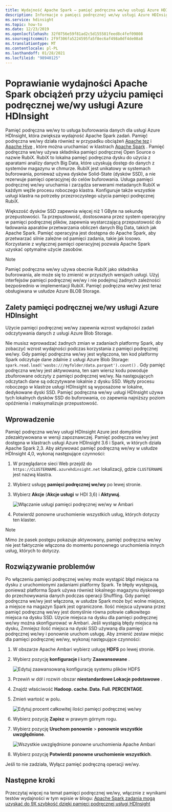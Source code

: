 ```yaml
---
title: Wydajność Apache Spark — pamięć podręczna we/wy usługi Azure HDInsight (wersja zapoznawcza)
description: Informacje o pamięci podręcznej we/wy usługi Azure HDInsight i sposobach ich użycia w celu poprawy wydajności Apache Spark.
ms.service: hdinsight
ms.topic: how-to
ms.date: 12/23/2019
ms.openlocfilehash: 32f0756e59f81ad2c5d155581feed8c4fef09808
ms.sourcegitcommit: 2f9f306fa5224595fa5f8ec6af498a0df4de08a8
ms.translationtype: MT
ms.contentlocale: pl-PL
ms.lasthandoff: 01/28/2021
ms.locfileid: "98940125"
---
```

# <a name="improve-performance-of-apache-spark-workloads-using-azure-hdinsight-io-cache"></a>Poprawianie wydajności Apache Spark obciążeń przy użyciu pamięci podręcznej we/wy usługi Azure HDInsight

Pamięć podręczna we/wy to usługa buforowania danych dla usługi Azure HDInsight, która zwiększa wydajność Apache Spark zadań. Pamięć podręczna we/wy działa również w przypadku obciążeń [Apache tez](https://tez.apache.org/) i [Apache Hive](https://hive.apache.org/) , które można uruchamiać w klastrach [Apache Spark](https://spark.apache.org/) . Pamięć podręczna we/wy używa składnika pamięci podręcznej Open Source o nazwie RubiX. RubiX to lokalna pamięć podręczna dysku do użycia z aparatami analizy danych Big Data, które uzyskują dostęp do danych z systemów magazynu w chmurze. RubiX jest unikatowy w systemach buforowania, ponieważ używa dysków Solid-State (dysków SSD), a nie rezerwuje pamięci operacyjnej do celów buforowania. Usługa pamięci podręcznej we/wy uruchamia i zarządza serwerami metadanych RubiX w każdym węźle procesu roboczego klastra. Konfiguruje także wszystkie usługi klastra na potrzeby przezroczystego użycia pamięci podręcznej RubiX.

Większość dysków SSD zapewnia więcej niż 1 GByte na sekundę przepustowości. Ta przepustowość, dostosowana przez system operacyjny w pamięci podręcznej plików, zapewnia wystarczającą przepustowość do ładowania aparatów przetwarzania obliczeń danych Big Data, takich jak Apache Spark. Pamięć operacyjna jest dostępna do Apache Spark, aby przetwarzać silnie zależne od pamięci zadania, takie jak losowo. Korzystanie z wyłącznej pamięci operacyjnej pozwala Apache Spark uzyskać optymalne użycie zasobów.  

> [!Note]  
> Pamięć podręczna we/wy używa obecnie RubiX jako składnika buforowania, ale może się to zmienić w przyszłych wersjach usługi. Użyj interfejsów pamięci podręcznej we/wy i nie podejmuj żadnych zależności bezpośrednio w implementacji RubiX.
>Pamięć podręczna we/wy jest teraz obsługiwana w usłudze Azure BLOB Storage.

## <a name="benefits-of-azure-hdinsight-io-cache"></a>Zalety pamięci podręcznej we/wy usługi Azure HDInsight

Użycie pamięci podręcznej we/wy zapewnia wzrost wydajności zadań odczytywania danych z usługi Azure Blob Storage.

Nie musisz wprowadzać żadnych zmian w zadaniach platformy Spark, aby zobaczyć wzrost wydajności podczas korzystania z pamięci podręcznej we/wy. Gdy pamięć podręczna we/wy jest wyłączona, ten kod platformy Spark odczytuje dane zdalnie z usługi Azure Blob Storage: `spark.read.load('wasbs:///myfolder/data.parquet').count()` . Gdy pamięć podręczna we/wy jest aktywowana, ten sam wiersz kodu powoduje zbuforowane odczyty z pamięci podręcznej we/wy. Na następujących odczytach dane są odczytywane lokalnie z dysku SSD. Węzły procesu roboczego w klastrze usługi HDInsight są wyposażone w lokalne, dedykowane dyski SSD. Pamięć podręczna we/wy usługi HDInsight używa tych lokalnych dysków SSD do buforowania, co zapewnia najniższy poziom opóźnienia i maksymalizuje przepustowość.

## <a name="getting-started"></a>Wprowadzenie

Pamięć podręczna we/wy usługi HDInsight Azure jest domyślnie zdezaktywowana w wersji zapoznawczej. Pamięć podręczna we/wy jest dostępna w klastrach usługi Azure HDInsight 3.6 i Spark, w których działa Apache Spark 2,3.  Aby aktywować pamięć podręczną we/wy w usłudze HDInsight 4,0, wykonaj następujące czynności:

1. W przeglądarce sieci Web przejdź do `https://CLUSTERNAME.azurehdinsight.net` lokalizacji, gdzie `CLUSTERNAME` jest nazwą klastra.

1. Wybierz usługę **pamięci podręcznej we/wy** po lewej stronie.

1. Wybierz **Akcje** (**Akcje usługi** w HDI 3,6) i **Aktywuj**.

    ![Włączanie usługi pamięci podręcznej we/wy w Ambari](./media/apache-spark-improve-performance-iocache/ambariui-enable-iocache.png "Włączanie usługi pamięci podręcznej we/wy w Ambari")

1. Potwierdź ponowne uruchomienie wszystkich usług, których dotyczy ten klaster.

> [!NOTE]  
> Mimo że pasek postępu pokazuje aktywowany, pamięć podręczna we/wy nie jest faktycznie włączona do momentu ponownego uruchomienia innych usług, których to dotyczy.

## <a name="troubleshooting"></a>Rozwiązywanie problemów
  
Po włączeniu pamięci podręcznej we/wy może wystąpić błąd miejsca na dysku z uruchomionymi zadaniami platformy Spark. Te błędy występują, ponieważ platforma Spark używa również lokalnego magazynu dyskowego do przechowywania danych podczas operacji Shuffling. Gdy pamięć podręczna we/wy jest włączona, w usłudze Spark może być wolne miejsce, a miejsce na magazyn Spark jest ograniczone. Ilość miejsca używana przez pamięć podręczną we/wy jest domyślnie równa połowie całkowitego miejsca na dysku SSD. Użycie miejsca na dysku dla pamięci podręcznej we/wy można skonfigurować w Ambari. Jeśli wystąpią błędy miejsca na dysku, Zmniejsz ilość miejsca na dyski SSD używaną dla pamięci podręcznej we/wy i ponownie uruchom usługę. Aby zmienić zestaw miejsc dla pamięci podręcznej we/wy, wykonaj następujące czynności:

1. W obszarze Apache Ambari wybierz usługę **HDFS** po lewej stronie.

1. Wybierz pozycję **konfiguracje i** karty **Zaawansowane** .

    ![Edytuj zaawansowaną konfigurację systemu plików HDFS](./media/apache-spark-improve-performance-iocache/ambariui-hdfs-service-configs-advanced.png "Edytuj zaawansowaną konfigurację systemu plików HDFS")

1. Przewiń w dół i rozwiń obszar **niestandardowe Lokacje podstawowe** .

1. Znajdź właściwość **Hadoop. cache. Data. Full. PERCENTAGE**.

1. Zmień wartość w polu.

    ![Edytuj procent całkowitej ilości pamięci podręcznej we/wy](./media/apache-spark-improve-performance-iocache/ambariui-cache-data-fullness-percentage-property.png "Edytuj procent całkowitej ilości pamięci podręcznej we/wy")

1. Wybierz pozycję **Zapisz** w prawym górnym rogu.

1. Wybierz pozycję **Uruchom ponownie**  >  **ponownie wszystkie uwzględnione**.

    ![Wszystkie uwzględnione ponowne uruchomienia Apache Ambari](./media/apache-spark-improve-performance-iocache/ambariui-restart-all-affected.png "Uruchom ponownie wszystkie uwzględnione")

1. Wybierz pozycję **Potwierdź ponowne uruchomienie wszystkich**.

Jeśli to nie zadziała, Wyłącz pamięć podręczną operacji we/wy.

## <a name="next-steps"></a>Następne kroki

Przeczytaj więcej na temat pamięci podręcznej we/wy, włącznie z wynikami testów wydajności w tym wpisie w blogu: [Apache Spark zadania mogą uzyskać do 9X szybkość dzięki pamięci podręcznej usługi HDInsight](https://azure.microsoft.com/blog/apache-spark-speedup-with-hdinsight-io-cache/)
